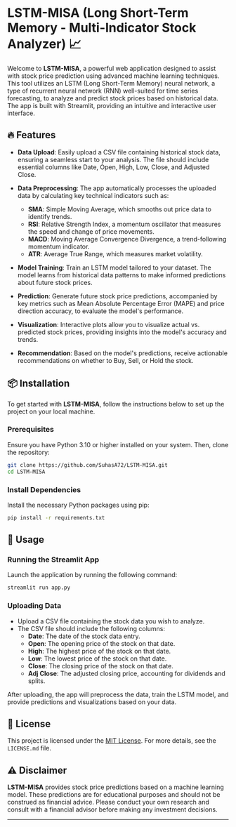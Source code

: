 
# LSTM-MISA (Long Short-Term Memory - Multi-Indicator Stock Analyzer) 📈

Welcome to **LSTM-MISA**, a powerful web application designed to assist with stock price prediction using advanced machine learning techniques. This tool utilizes an LSTM (Long Short-Term Memory) neural network, a type of recurrent neural network (RNN) well-suited for time series forecasting, to analyze and predict stock prices based on historical data. The app is built with Streamlit, providing an intuitive and interactive user interface.

## 🔥 Features

- **Data Upload**: Easily upload a CSV file containing historical stock data, ensuring a seamless start to your analysis. The file should include essential columns like Date, Open, High, Low, Close, and Adjusted Close.

- **Data Preprocessing**: The app automatically processes the uploaded data by calculating key technical indicators such as:
  - **SMA**: Simple Moving Average, which smooths out price data to identify trends.
  - **RSI**: Relative Strength Index, a momentum oscillator that measures the speed and change of price movements.
  - **MACD**: Moving Average Convergence Divergence, a trend-following momentum indicator.
  - **ATR**: Average True Range, which measures market volatility.

- **Model Training**: Train an LSTM model tailored to your dataset. The model learns from historical data patterns to make informed predictions about future stock prices.

- **Prediction**: Generate future stock price predictions, accompanied by key metrics such as Mean Absolute Percentage Error (MAPE) and price direction accuracy, to evaluate the model's performance.

- **Visualization**: Interactive plots allow you to visualize actual vs. predicted stock prices, providing insights into the model's accuracy and trends.

- **Recommendation**: Based on the model's predictions, receive actionable recommendations on whether to Buy, Sell, or Hold the stock.

## 📦 Installation

To get started with **LSTM-MISA**, follow the instructions below to set up the project on your local machine.

### Prerequisites

Ensure you have Python 3.10 or higher installed on your system. Then, clone the repository:

```bash
git clone https://github.com/SuhasA72/LSTM-MISA.git
cd LSTM-MISA
```

### Install Dependencies

Install the necessary Python packages using pip:

```bash
pip install -r requirements.txt
```

## 🚀 Usage

### Running the Streamlit App

Launch the application by running the following command:

```bash
streamlit run app.py
```

### Uploading Data

- Upload a CSV file containing the stock data you wish to analyze.
- The CSV file should include the following columns:
  - **Date**: The date of the stock data entry.
  - **Open**: The opening price of the stock on that date.
  - **High**: The highest price of the stock on that date.
  - **Low**: The lowest price of the stock on that date.
  - **Close**: The closing price of the stock on that date.
  - **Adj Close**: The adjusted closing price, accounting for dividends and splits.

After uploading, the app will preprocess the data, train the LSTM model, and provide predictions and visualizations based on your data.


## 📄 License

This project is licensed under the [MIT License](LICENSE.md). For more details, see the `LICENSE.md` file.

## ⚠️ Disclaimer

**LSTM-MISA** provides stock price predictions based on a machine learning model. These predictions are for educational purposes and should not be construed as financial advice. Please conduct your own research and consult with a financial advisor before making any investment decisions.

---

